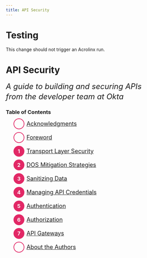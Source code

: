 ```yaml
---
title: API Security
---
```


# Testing

This change should not trigger an Acrolinx run.

# API Security

<div class="tagline">A guide to building and securing APIs<br>from the developer team at Okta</div>

### Table of Contents

<div class="table-of-contents">
<ul>
        <li><a href="/books/api-security/acknowledgments/" class="part-0" data-num="1">Acknowledgments</a></li>
          <li><a href="/books/api-security/foreword/" class="part-0" data-num="2">Foreword</a></li>
          <li><a href="/books/api-security/tls/" class="part-1" data-num="1">Transport Layer Security</a></li>
          <li><a href="/books/api-security/dos/" class="part-1" data-num="2">DOS Mitigation Strategies</a></li>
          <li><a href="/books/api-security/sanitizing/" class="part-1" data-num="3">Sanitizing Data</a></li>
          <li><a href="/books/api-security/api-keys/" class="part-1" data-num="4">Managing API Credentials</a></li>
          <li><a href="/books/api-security/authn/" class="part-1" data-num="5">Authentication</a></li>
          <li><a href="/books/api-security/authz/" class="part-1" data-num="6">Authorization</a></li>
          <li><a href="/books/api-security/gateways/" class="part-1" data-num="7">API Gateways</a></li>
          <li><a href="/books/api-security/about-the-authors/" class="part-9" data-num="1">About the Authors</a></li>
    </ul>
</div>

<style>
.tagline {
  font-size: 18pt;
  line-height: 32px;
  font-style: italic;
}
.table-of-contents ul {
  list-style-type: none;
}
.table-of-contents ul li {
  margin-bottom: 10px;
  vertical-align: middle;
  width: 100%;
  display: inline-block;
  font-size: 18px;
  padding-bottom: 6px;
  line-height: 20px;
}
.table-of-contents ul li a::before {
  height: 20px;
  width: 20px;
  display: block;
  float: left;
  color: #fff;
  padding: 5px;
  margin-right: 5px;
  margin: -7px 7px 0 0;
  line-height: 21px;
  content: " ";
  border: 2px #e22866 solid;
  border-radius: 100%;
  font-size: 16px;
}
.table-of-contents ul li a.part-1::before {
  background: #e22866;
  font-weight: bold;
  text-align: center;
  content: attr(data-num);
}
</style>
